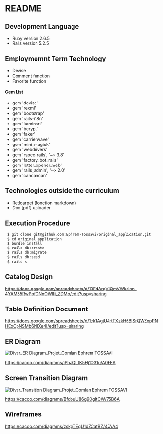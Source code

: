 # README

## Development Language

* Ruby version 2.6.5
* Rails version 5.2.5

## Employmemnt Term Technology

* Devise
* Comment function
* Favorite function

#### Gem List
* gem 'devise'
* gem 'rexml'
* gem 'bootstrap'
* gem 'rails-i18n'
* gem 'kaminari'
* gem 'bcrypt'
* gem 'faker'
* gem 'carrierwave'
* gem 'mini_magick'
* gem 'webdrivers'
* gem 'rspec-rails', '~> 3.8'
* gem 'factory_bot_rails'
* gem 'letter_opener_web'
* gem 'rails_admin', '~> 2.0'
* gem 'cancancan'

## Technologies outside the curriculum

* Redcarpet (fonction markdown)
* Doc (pdf) uploader

## Execution Procedure

```bash
 $ git clone git@github.com:Ephrem-Tossavi/original_application.git
 $ cd original_application
 $ bundle install
 $ rails db:create
 $ rails db:migrate
 $ rails db:seed
 $ rails s
```

## Catalog Design

https://docs.google.com/spreadsheets/d/10FdArqV1QmVWkelnn-4YAM35RwPpfCNnOWllii_ZDMo/edit?usp=sharing

## Table Definition Document

https://docs.google.com/spreadsheets/d/1ek1AgjU4rtTXzkH6BlSrQWZxpPNHExCpNSMb6NlXe4I/edit?usp=sharing

## ER Diagram

![Diver_ER Diagram_Projet_Comlan Ephrem TOSSAVI](https://user-images.githubusercontent.com/86933926/137498285-c2e3196d-9910-4e55-b07b-66e6870c74a0.png)

https://cacoo.com/diagrams/iPhJQLtK5Hj1O31u/A0EEA

## Screen Transition Diagram

![Diver_Transition Diagram_Projet_Comlan Ephrem TOSSAVI](https://user-images.githubusercontent.com/86933926/137185473-d2597817-284e-497d-932c-c16d55a75d4a.png)

https://cacoo.com/diagrams/BfdouU86g9OgltCW/75B6A

## Wireframes

https://cacoo.com/diagrams/zskgTEgU1dZCatBZ/47AA4
